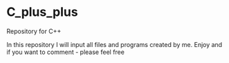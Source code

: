 # C_plus_plus
Repository for C++

In this repository I will input all files and programs created by me.
Enjoy and if you want to comment - please feel free
